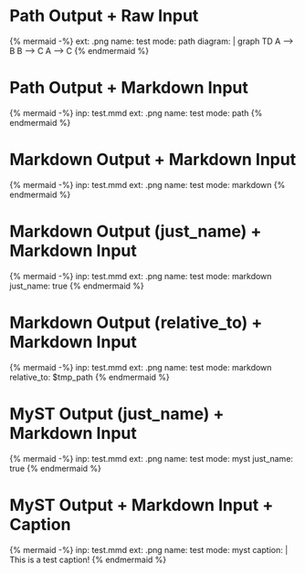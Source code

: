 # Path Output + Raw Input

{% mermaid -%}
ext: .png
name: test
mode: path
diagram: |
    graph TD
        A --> B
        B --> C
        A --> C
{% endmermaid %}

# Path Output + Markdown Input

{% mermaid -%}
inp: test.mmd
ext: .png
name: test
mode: path
{% endmermaid %}

# Markdown Output + Markdown Input

{% mermaid -%}
inp: test.mmd
ext: .png
name: test
mode: markdown
{% endmermaid %}

# Markdown Output (just_name) + Markdown Input

{% mermaid -%}
inp: test.mmd
ext: .png
name: test
mode: markdown
just_name: true
{% endmermaid %}

# Markdown Output (relative_to) + Markdown Input

{% mermaid -%}
inp: test.mmd
ext: .png
name: test
mode: markdown
relative_to: $tmp_path
{% endmermaid %}

# MyST Output (just_name) + Markdown Input

{% mermaid -%}
inp: test.mmd
ext: .png
name: test
mode: myst
just_name: true
{% endmermaid %}

# MyST Output + Markdown Input + Caption

{% mermaid -%}
inp: test.mmd
ext: .png
name: test
mode: myst
caption: |
    This is a test caption!
{% endmermaid %}
